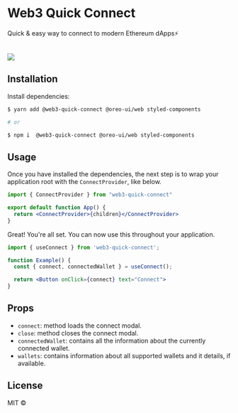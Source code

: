 # Web3 Quick Connect

Quick & easy way to connect to modern Ethereum dApps⚡

<br />
<img src="https://res.cloudinary.com/dmsic9qmj/image/upload/v1683477408/web3/web3-quick-connect_adtzdo.png">
<br />

## Installation

Install dependencies:

```sh
$ yarn add @web3-quick-connect @oreo-ui/web styled-components

# or

$ npm i  @web3-quick-connect @oreo-ui/web styled-components
```

## Usage

Once you have installed the dependencies, the next step is to wrap your application root with the `ConnectProvider`, like below.

```jsx
import { ConnectProvider } from "web3-quick-connect"

export default function App() {
  return <ConnectProvider>{children}</ConnectProvider>
}
```

Great! You're all set. You can now use this throughout your application.

```jsx
import { useConnect } from 'web3-quick-connect';

function Example() {
  const { connect, connectedWallet } = useConnect();

  return <Button onClick={connect} text="Connect">
}
```

## Props

- `connect`: method loads the connect modal.
- `close`: method closes the connect modal.
- `connectedWallet`: contains all the information about the currently connected wallet.
- `wallets`:  contains information about all supported wallets and it details, if available.

## License

MIT ©
